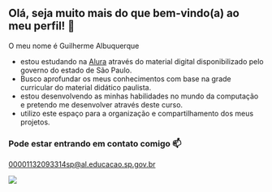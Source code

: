 ## Olá, seja muito mais do que bem-vindo(a) ao meu perfil! 🙂

O meu nome é Guilherme Albuquerque

- estou estudando na [Alura](https://www.alura.com.br) através do material digital disponibilizado pelo governo do estado de São Paulo.
- Busco aprofundar os meus conhecimentos com base na grade curricular do material didático paulista.
- estou desenvolvendo as minhas habilidades no mundo da computação e pretendo me desenvolver através deste curso.
- utilizo este espaço para a organização e compartilhamento dos meus projetos.

 ### Pode estar entrando em contato comigo 📫
00001132093314sp@al.educacao.sp.gov.br

![](https://media1.tenor.com/m/NY3Rdz-FVBAAAAAC/gif.gif)

